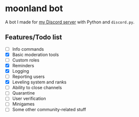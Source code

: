 # moonland bot

A bot I made for [my Discord server](https://discord.gg/s3NrXyYjnG) with Python and `discord.py`.

## Features/Todo list

- [ ] Info commands
- [x] Basic moderation tools
- [ ] Custom roles
- [x] Reminders
- [x] Logging
- [ ] Reporting users
- [x] Leveling system and ranks
- [ ] Ability to close channels
- [ ] Quarantine
- [ ] User verification
- [ ] Minigames
- [ ] Some other community-related stuff
